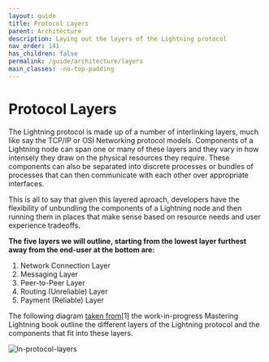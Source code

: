 ```yaml
---
layout: guide
title: Protocol Layers
parent: Architecture
description: Laying out the layers of the Lightning protocol
nav_order: 141
has_children: false
permalink: /guide/architecture/layers
main_classes: -no-top-padding
---
```


# Protocol Layers

The Lightning protocol is made up of a number of interlinking layers, much like say the TCP/IP or OSI Networking protocol models. Components of a Lightning node can span one or many of these layers and they vary in how intensely they draw on the physical resources they require. These components can also be separated into discrete processes or bundles of processes that can then communicate with each other over appropriate interfaces.

This is all to say that given this layered aproach, developers have the flexibility of unbundling the components of a Lightning node and then running them in places that make sense based on resource needs and user experience tradeoffs.

**The five layers we will outline, starting from the lowest layer furthest away from the end-user at the bottom are:**

1. Network Connection Layer
2. Messaging Layer
3. Peer-to-Peer Layer
4. Routing (Unreliable) Layer
5. Payment (Reliable) Layer

The following diagram [taken from](https://github.com/lnbook/lnbook/issues/342#issuecomment-814106423)[1] the work-in-progress Mastering Lightning book outline the different layers of the Lightning protocol and the components that fit into these layers.

![ln-protocol-layers](/assets/images/ln-protocol-layers.png)

[^1]: [Diagram as per ln-book proposal](https://github.com/lnbook/lnbook/issues/342#issuecomment-814106423)